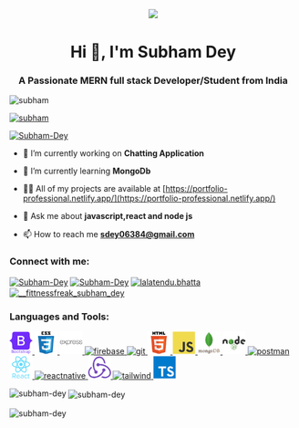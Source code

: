 <p align="center">
  <img src="https://media.giphy.com/media/hvRJCLFzcasrR4ia7z/giphy.gif" width="100"/>
</p>

<h1 align="center">Hi 👋, I'm Subham Dey</h1>
<h3 align="center">A Passionate MERN full stack Developer/Student from India</h3>

<p align="left"> <img src="https://komarev.com/ghpvc/?username=subhamdey1234&label=Profile%20views&color=0e75b6&style=flat" alt="subham" /> </p>

<p align="left"> <a href="https://github.com/ryo-ma/github-profile-trophy"><img src="https://github-profile-trophy.vercel.app/?username=subhamdey1234" alt="subham" /></a> </p>

<p align="left"> <a href="https://x.com/subham_deyOP?t=4FlGmUMwBXk2MhdOjugVTg&s=08" target="blank"><img src="https://img.shields.io/twitter/follow/Subham Dey?logo=twitter&style=for-the-badge" alt="Subham-Dey" /></a> </p>

- 🔭 I’m currently working on **Chatting Application**

- 🌱 I’m currently learning **MongoDb**

- 👨‍💻 All of my projects are available at [https://portfolio-professional.netlify.app/](https://portfolio-professional.netlify.app/)

- 💬 Ask me about **javascript,react and node js**

- 📫 How to reach me **sdey06384@gmail.com**

<h3 align="left">Connect with me:</h3>
<p align="left">

<a href="https://x.com/subham_deyOP?t=4FlGmUMwBXk2MhdOjugVTg&s=08" target="blank"><img align="center" src="https://raw.githubusercontent.com/rahuldkjain/github-profile-readme-generator/master/src/images/icons/Social/twitter.svg" alt="Subham-Dey" height="30" width="40" /></a>
<a href="https://www.linkedin.com/in/subham-dey-8b8041219/" target="blank"><img align="center" src="https://raw.githubusercontent.com/rahuldkjain/github-profile-readme-generator/master/src/images/icons/Social/linked-in-alt.svg" alt="Subham-Dey" height="30" width="40" /></a>
<a href="https://www.facebook.com/share/1Fk6reR2vf/" target="blank"><img align="center" src="https://raw.githubusercontent.com/rahuldkjain/github-profile-readme-generator/master/src/images/icons/Social/facebook.svg" alt="lalatendu.bhatta" height="30" width="40" /></a>
<a href="https://www.instagram.com/_fitnessfreak_subham_dey___/" target="blank"><img align="center" src="https://raw.githubusercontent.com/rahuldkjain/github-profile-readme-generator/master/src/images/icons/Social/instagram.svg" alt="__fittnessfreak_subham_dey" height="30" width="40" /></a>
</p>

<h3 align="left">Languages and Tools:</h3>
<p align="left"> <a href="https://getbootstrap.com" target="_blank" rel="noreferrer"> <img src="https://raw.githubusercontent.com/devicons/devicon/master/icons/bootstrap/bootstrap-plain-wordmark.svg" alt="bootstrap" width="40" height="40"/> </a> <a href="https://www.w3schools.com/css/" target="_blank" rel="noreferrer"> <img src="https://raw.githubusercontent.com/devicons/devicon/master/icons/css3/css3-original-wordmark.svg" alt="css3" width="40" height="40"/> </a> <a href="https://expressjs.com" target="_blank" rel="noreferrer"> <img src="https://raw.githubusercontent.com/devicons/devicon/master/icons/express/express-original-wordmark.svg" alt="express" width="40" height="40"/> </a> <a href="https://firebase.google.com/" target="_blank" rel="noreferrer"> <img src="https://www.vectorlogo.zone/logos/firebase/firebase-icon.svg" alt="firebase" width="40" height="40"/> </a> <a href="https://git-scm.com/" target="_blank" rel="noreferrer"> <img src="https://www.vectorlogo.zone/logos/git-scm/git-scm-icon.svg" alt="git" width="40" height="40"/> </a> <a href="https://www.w3.org/html/" target="_blank" rel="noreferrer"> <img src="https://raw.githubusercontent.com/devicons/devicon/master/icons/html5/html5-original-wordmark.svg" alt="html5" width="40" height="40"/> </a> <a href="https://developer.mozilla.org/en-US/docs/Web/JavaScript" target="_blank" rel="noreferrer"> <img src="https://raw.githubusercontent.com/devicons/devicon/master/icons/javascript/javascript-original.svg" alt="javascript" width="40" height="40"/> </a> <a href="https://www.mongodb.com/" target="_blank" rel="noreferrer"> <img src="https://raw.githubusercontent.com/devicons/devicon/master/icons/mongodb/mongodb-original-wordmark.svg" alt="mongodb" width="40" height="40"/> </a> <a href="https://nodejs.org" target="_blank" rel="noreferrer"> <img src="https://raw.githubusercontent.com/devicons/devicon/master/icons/nodejs/nodejs-original-wordmark.svg" alt="nodejs" width="40" height="40"/> </a> <a href="https://postman.com" target="_blank" rel="noreferrer"> <img src="https://www.vectorlogo.zone/logos/getpostman/getpostman-icon.svg" alt="postman" width="40" height="40"/> </a> <a href="https://reactjs.org/" target="_blank" rel="noreferrer"> <img src="https://raw.githubusercontent.com/devicons/devicon/master/icons/react/react-original-wordmark.svg" alt="react" width="40" height="40"/> </a> <a href="https://reactnative.dev/" target="_blank" rel="noreferrer"> <img src="https://reactnative.dev/img/header_logo.svg" alt="reactnative" width="40" height="40"/> </a> <a href="https://redux.js.org" target="_blank" rel="noreferrer"> <img src="https://raw.githubusercontent.com/devicons/devicon/master/icons/redux/redux-original.svg" alt="redux" width="40" height="40"/> </a> <a href="https://tailwindcss.com/" target="_blank" rel="noreferrer"> <img src="https://www.vectorlogo.zone/logos/tailwindcss/tailwindcss-icon.svg" alt="tailwind" width="40" height="40"/> </a> <a href="https://www.typescriptlang.org/" target="_blank" rel="noreferrer"> <img src="https://raw.githubusercontent.com/devicons/devicon/master/icons/typescript/typescript-original.svg" alt="typescript" width="40" height="40"/> </a> </p>

<p><img align="left" src="https://github-readme-stats.vercel.app/api/top-langs?username=subhamdey1234&show_icons=true&locale=en&layout=compact" alt="subham-dey" /></p>

<p>&nbsp;<img align="center" src="https://github-readme-stats.vercel.app/api?username=subhamdey1234&show_icons=true&locale=en" alt="subham-dey" /></p>

<p><img align="center" src="https://github-readme-streak-stats.herokuapp.com/?user=subhamdey1234&" alt="subham-dey" /></p>
